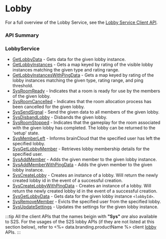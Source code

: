 # Lobby

For a full overview of the Lobby Service, see the [Lobby Service Client API](/api/capi/lobby).

### API Summary

### LobbyService

-   [GetLobbyData](/api/s2s/lobby/getlobbydata) - Gets data for the given lobby instance.
-   [GetLobbyInstances](/api/capi/lobby/getlobbyinstances) - Gets a map keyed by rating of the visible lobby instances matching the given type and rating range.
-   [GetLobbyInstancesWithPingData](/api/capi/lobby/getlobbyinstanceswithpingdata) - Gets a map keyed by rating of the lobby instances matching the given type, rating range, and ping threshold.
-   [SysRoomReady](/api/s2s/lobby/sysroomready) - Indicates that a room is ready for use by the members of the given lobby.
-   [SysRoomCancelled](/api/s2s/lobby/sysroomcancelled) - Indicates that the room allocation process has been cancelled for the given lobby.
-   [SysSendSignal](/api/s2s/lobby/syssendsignal) - Send the given data to all members of the given lobby.
-   [SysDisbandLobby](/api/s2s/lobby/sysdisbandlobby) - Disbands the given lobby.
-   [SysRoomStopped](/api/capi/lobby/sysroomstopped) - Indicates that the gameplay for the room associated with the given lobby has completed. The lobby can be returned to the 'setup' state.
-   [SysMemberLeft](/api/capi/lobby/sysmemberleft) - Informs brainCloud that the specified user has left the specified lobby.
-   [SysGetLobbyMember](/api/capi/lobby/sysgetlobbymember) - Retrieves lobby membership details for the specified user.
-   [SysAddMember](/api/capi/lobby/sysaddmember) - Adds the given member to the given lobby instance.
-   [SysAddMemberWithPingData](/api/capi/lobby/sysaddmemberwithpingdata) - Adds the given member to the given lobby instance.
-   [SysCreateLobby](/api/capi/lobby/syscreatelobby) - Creates an instance of a lobby. Will return the newly created lobby id in the event of a successful creation.
-   [SysCreateLobbyWithPingData](/api/capi/lobby/syscreatelobbywithpingdata) - Creates an instance of a lobby. Will return the newly created lobby id in the event of a successful creation.
-   [SysGetLobbyData](/api/capi/lobby/sysgetlobbydata) - Gets data for the given lobby instance `<lobbyId>`.
-   [SysRemoveMember](/api/capi/lobby/sysremovemember) - Evicts the specified user from the specified lobby.
-   [SysUpdateSettings](/api/capi/lobby/sysupdatesettings) - Updates the settings for the given lobby instance.

:::tip
All the client APIs that the names beigin with <strong>"Sys"</strong> <em>are</em> also available to S2S.
For the usages of the S2S lobby APIs (if they are not listed at this section below),
refer to <%= data.branding.productName %> client [lobby](/api/capi/lobby) APIs.
:::

<DocCardList />
